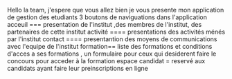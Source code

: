 Hello la team, j'espere que vous allez bien je vous presente mon application de gestion des etudiants
3 boutons de naviguations dans l'application 
acceuil === presentation de l'institut ,des membres de l'institut, des partenaires de cette institut
activité ==== presentations des activités ménés par l'institut
contact ==== presentantion des moyens de communications avec l'equipe de l'institut
formation== liste des formations et conditions d'acces a ses formations , un formulaire pour ceux qui desiderent faire le concours pour acceder à la formation
espace candidat = reservé aux candidats ayant faire leur preinscriptions en ligne 

